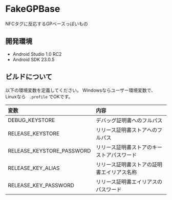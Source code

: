 FakeGPBase
==========

NFCタグに反応するGPベースっぽいもの

## 開発環境
* Android Studio 1.0 RC2
* Android SDK 23.0.5

## ビルドについて
以下の環境変数を定義してください。
Windowsならユーザー環境変数で、Linuxなら ` .profile` でOKです。

| 変数 | 内容 |
|:--------------------------|:-------------------------------------------|
| DEBUG_KEYSTORE            | デバッグ証明書へのフルパス                 |
| RELEASE_KEYSTORE          | リリース証明書ストアへのフルパス           |
| RELEASE_KEYSTORE_PASSWORD | リリース証明書ストアのキーストアパスワード |
| RELEASE_KEY_ALIAS         | リリース証明書ストアの証明書エイリアス名称 |
| RELEASE_KEY_PASSWORD      | リリース証明書エイリアスのパスワード       |

